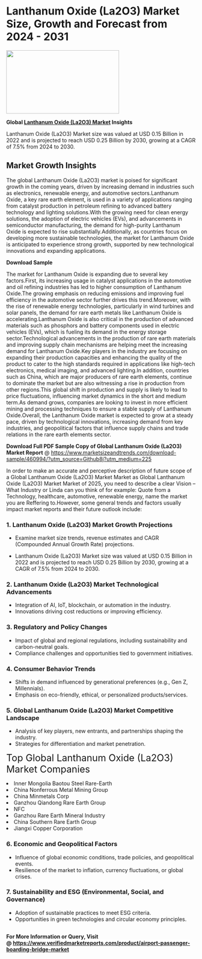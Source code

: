 <H1>Lanthanum Oxide (La2O3) Market Size, Growth and Forecast from 2024 - 2031</H1><img class="aligncenter size-medium wp-image-584254" src="https://thirdeyenews.in/wp-content/uploads/2024/09/Global-Market-Research-300x168.jpeg" alt="" width="300" height="168" /><p><strong>Global&nbsp;<a href="https://www.marketsizeandtrends.com/download-sample/460994/?utm_source=Github8j?utm_medium=225">Lanthanum Oxide (La2O3) Market</a> Insights</strong></p><p>Lanthanum Oxide (La2O3) Market size was valued at USD 0.15 Billion in 2022 and is projected to reach USD 0.25 Billion by 2030, growing at a CAGR of 7.5% from 2024 to 2030.</p><p><h2>Market Growth Insights</h2> <p>The global Lanthanum Oxide (La2O3) market is poised for significant growth in the coming years, driven by increasing demand in industries such as electronics, renewable energy, and automotive sectors.Lanthanum Oxide, a key rare earth element, is used in a variety of applications ranging from catalyst production in petroleum refining to advanced battery technology and lighting solutions.With the growing need for clean energy solutions, the adoption of electric vehicles (EVs), and advancements in semiconductor manufacturing, the demand for high-purity Lanthanum Oxide is expected to rise substantially.Additionally, as countries focus on developing more sustainable technologies, the market for Lanthanum Oxide is anticipated to experience strong growth, supported by new technological innovations and expanding applications.</p> <p><strong>Download Sample</strong></p> <p>The market for Lanthanum Oxide is expanding due to several key factors.First, its increasing usage in catalyst applications in the automotive and oil refining industries has led to higher consumption of Lanthanum Oxide.The growing emphasis on reducing emissions and improving fuel efficiency in the automotive sector further drives this trend.Moreover, with the rise of renewable energy technologies, particularly in wind turbines and solar panels, the demand for rare earth metals like Lanthanum Oxide is accelerating.Lanthanum Oxide is also critical in the production of advanced materials such as phosphors and battery components used in electric vehicles (EVs), which is fueling its demand in the energy storage sector.Technological advancements in the production of rare earth materials and improving supply chain mechanisms are helping meet the increasing demand for Lanthanum Oxide.Key players in the industry are focusing on expanding their production capacities and enhancing the quality of the product to cater to the high standards required in applications like high-tech electronics, medical imaging, and advanced lighting.In addition, countries such as China, which are major producers of rare earth elements, continue to dominate the market but are also witnessing a rise in production from other regions.This global shift in production and supply is likely to lead to price fluctuations, influencing market dynamics in the short and medium term.As demand grows, companies are looking to invest in more efficient mining and processing techniques to ensure a stable supply of Lanthanum Oxide.Overall, the Lanthanum Oxide market is expected to grow at a steady pace, driven by technological innovations, increasing demand from key industries, and geopolitical factors that influence supply chains and trade relations in the rare earth elements sector.</p> <p><span class=""><strong>Download Full PDF Sample Copy of Global Lanthanum Oxide (La2O3) Market Report</strong> @ <a href="https://www.marketsizeandtrends.com/download-sample/460994/?utm_source=Github8j?utm_medium=225" target="_blank">https://www.marketsizeandtrends.com/download-sample/460994/?utm_source=Github8j?utm_medium=225</a></span></p><p>In order to make an accurate and perceptive description of future scope of a Global&nbsp;Lanthanum Oxide (La2O3) Market Market as Global&nbsp;Lanthanum Oxide (La2O3) Market Market of 2025, you need to describe a clear Vision &ndash; What Industry or Linda can you think of for example: Quote from a Technology, healthcare, automotive, renewable energy, name the market you are Reffering to.However, some general trends and factors usually impact market reports and their future outlook include:</p><h3>1.&nbsp;<strong>Lanthanum Oxide (La2O3) Market Growth Projections</strong></h3><ul><li>Examine market size trends, revenue estimates and CAGR (Compounded Annual Growth Rate) projections.</li><li><p>Lanthanum Oxide (La2O3) Market size was valued at USD 0.15 Billion in 2022 and is projected to reach USD 0.25 Billion by 2030, growing at a CAGR of 7.5% from 2024 to 2030.</p></li></ul><h3>2.&nbsp;<strong>Lanthanum Oxide (La2O3) Market Technological Advancements</strong></h3><ul><li>Integration of AI, IoT, blockchain, or automation in the industry.</li><li>Innovations driving cost reductions or improving efficiency.</li></ul><h3>3.&nbsp;<strong>Regulatory and Policy Changes</strong></h3><ul><li>Impact of global and regional regulations, including sustainability and carbon-neutral goals.</li><li>Compliance challenges and opportunities tied to government initiatives.</li></ul><h3>4.&nbsp;<strong>Consumer Behavior Trends</strong></h3><ul><li>Shifts in demand influenced by generational preferences (e.g., Gen Z, Millennials).</li><li>Emphasis on eco-friendly, ethical, or personalized products/services.</li></ul><h3>5.&nbsp;<strong>Global Lanthanum Oxide (La2O3) Market Competitive Landscape</strong></h3><ul><li>Analysis of key players, new entrants, and partnerships shaping the industry.</li><li>Strategies for differentiation and market penetration.</li></ul><p data-pm-slice="1 1 []"><span style="color: inherit; font-family: inherit; font-size: 25px;">Top Global Lanthanum Oxide (La2O3) Market Companies</span></p><div class="" data-test-id=""><p><li>Inner Mongolia Baotou Steel Rare-Earth</li><li> China Nonferrous Metal Mining Group</li><li> China Minmetals Corp</li><li> Ganzhou Qiandong Rare Earth Group</li><li> NFC</li><li> Ganzhou Rare Earth Mineral Industry</li><li> China Southern Rare Earth Group</li><li> Jiangxi Copper Corporation</li></p></div><h3>6.&nbsp;<strong>Economic and Geopolitical Factors</strong></h3><ul><li>Influence of global economic conditions, trade policies, and geopolitical events.</li><li>Resilience of the market to inflation, currency fluctuations, or global crises.</li></ul><h3>7.&nbsp;<strong>Sustainability and ESG (Environmental, Social, and Governance)</strong></h3><ul><li>Adoption of sustainable practices to meet ESG criteria.</li><li>Opportunities in green technologies and circular economy principles.</li></ul><h2><strong style="font-size: 14px;">For More Information or Query, Visit @&nbsp;</strong><a style="background-color: #ffffff; font-size: 14px;" href="https://www.marketsizeandtrends.com/report/lanthanum-oxide-la2o3-market/" target="_blank">https://www.verifiedmarketreports.com/product/airport-passenger-boarding-bridge-market</a></h2>